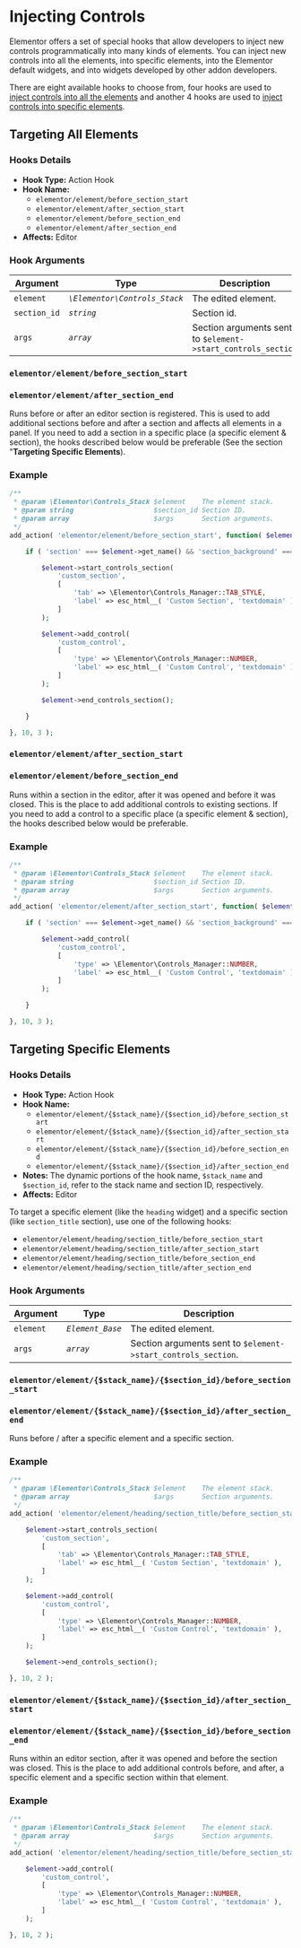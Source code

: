 # Injecting Controls

<Badge type="tip" vertical="top" text="Elementor Core" /> <Badge type="warning" vertical="top" text="Advanced" />

Elementor offers a set of special hooks that allow developers to inject new controls programmatically into many kinds of elements. You can inject new controls into all the elements, into specific elements, into the Elementor default widgets, and into widgets developed by other addon developers.

There are eight available hooks to choose from, four hooks are used to [inject controls into all the elements](#targeting-all-elements) and another 4 hooks are used to [inject controls into specific elements](#targeting-specific-elements).

## Targeting All Elements

### Hooks Details

* **Hook Type:** Action Hook
* **Hook Name:**
  * `elementor/element/before_section_start`
  * `elementor/element/after_section_start`
  * `elementor/element/before_section_end`
  * `elementor/element/after_section_end`
* **Affects:** Editor

### Hook Arguments

| Argument     | Type                          | Description                                                   |
|--------------|-------------------------------|---------------------------------------------------------------|
| `element`    | _`\Elementor\Controls_Stack`_ | The edited element.                                           |
| `section_id` | _`string`_                    | Section id.                                                   |
| `args`       | _`array`_                     | Section arguments sent to `$element->start_controls_section`  |

### `elementor/element/before_section_start`

### `elementor/element/after_section_end`

Runs before or after an editor section is registered. This is used to add additional sections before and after a section and affects all elements in a panel. If you need to add a section in a specific place (a specific element & section), the hooks described below would be preferable (See the section "**Targeting Specific Elements**).

### Example

```php
/**
 * @param \Elementor\Controls_Stack $element    The element stack.
 * @param string                    $section_id Section ID.
 * @param array                     $args       Section arguments.
 */
add_action( 'elementor/element/before_section_start', function( $element, $section_id, $args ) {

	if ( 'section' === $element->get_name() && 'section_background' === $section_id ) {

		$element->start_controls_section(
			'custom_section',
			[
				'tab' => \Elementor\Controls_Manager::TAB_STYLE,
				'label' => esc_html__( 'Custom Section', 'textdomain' ),
			]
		);

		$element->add_control(
			'custom_control',
			[
				'type' => \Elementor\Controls_Manager::NUMBER,
				'label' => esc_html__( 'Custom Control', 'textdomain' ),
			]
		);

		$element->end_controls_section();

	}

}, 10, 3 );
```


### `elementor/element/after_section_start`

### `elementor/element/before_section_end`

Runs within a section in the editor, after it was opened and before it was closed. This is the place to add additional controls to existing sections. If you need to add a control to a specific place (a specific element & section), the hooks described below would be preferable.

### Example

```php
/**
 * @param \Elementor\Controls_Stack $element    The element stack.
 * @param string                    $section_id Section ID.
 * @param array                     $args       Section arguments.
 */
add_action( 'elementor/element/after_section_start', function( $element, $section_id, $args ) {

	if ( 'section' === $element->get_name() && 'section_background' === $section_id ) {

		$element->add_control(
			'custom_control',
			[
				'type' => \Elementor\Controls_Manager::NUMBER,
				'label' => esc_html__( 'Custom Control', 'textdomain' ),
			]
		);

	}

}, 10, 3 );
```

## Targeting Specific Elements
### Hooks Details

* **Hook Type:** Action Hook
* **Hook Name:**
  * `elementor/element/{$stack_name}/{$section_id}/before_section_start`
  * `elementor/element/{$stack_name}/{$section_id}/after_section_start`
  * `elementor/element/{$stack_name}/{$section_id}/before_section_end`
  * `elementor/element/{$stack_name}/{$section_id}/after_section_end`
* **Notes:** The dynamic portions of the hook name, `$stack_name` and `$section_id`, refer to the stack name and section ID, respectively.
* **Affects:** Editor

To target a specific element (like the `heading` widget) and a specific section (like `section_title` section), use one of the following hooks:
* `elementor/element/heading/section_title/before_section_start`
* `elementor/element/heading/section_title/after_section_start`
* `elementor/element/heading/section_title/before_section_end`
* `elementor/element/heading/section_title/after_section_end`

### Hook Arguments

| Argument  | Type             | Description                                                   |
|-----------|------------------|---------------------------------------------------------------|
| `element` | _`Element_Base`_ | The edited element.                                           |
| `args`    | _`array`_        | Section arguments sent to `$element->start_controls_section`. |

### `elementor/element/{$stack_name}/{$section_id}/before_section_start`

### `elementor/element/{$stack_name}/{$section_id}/after_section_end`

Runs before / after a specific element and a specific section.

### Example

```php
/**
 * @param \Elementor\Controls_Stack $element    The element stack.
 * @param array                     $args       Section arguments.
 */
add_action( 'elementor/element/heading/section_title/before_section_start', function( $element, $args ) {

	$element->start_controls_section(
		'custom_section',
		[
			'tab' => \Elementor\Controls_Manager::TAB_STYLE,
			'label' => esc_html__( 'Custom Section', 'textdomain' ),
		]
	);

	$element->add_control(
		'custom_control',
		[
			'type' => \Elementor\Controls_Manager::NUMBER,
			'label' => esc_html__( 'Custom Control', 'textdomain' ),
		]
	);

	$element->end_controls_section();

}, 10, 2 );
```


### `elementor/element/{$stack_name}/{$section_id}/after_section_start`

### `elementor/element/{$stack_name}/{$section_id}/before_section_end`

Runs within an editor section, after it was opened and before the section was closed. This is the place to add additional controls before, and after, a specific element and a specific section within that element.

### Example

```php
/**
 * @param \Elementor\Controls_Stack $element    The element stack.
 * @param array                     $args       Section arguments.
 */
add_action( 'elementor/element/heading/section_title/before_section_start', function( $element, $args ) {

	$element->add_control(
		'custom_control',
		[
			'type' => \Elementor\Controls_Manager::NUMBER,
			'label' => esc_html__( 'Custom Control', 'textdomain' ),
		]
	);

}, 10, 2 );
```
